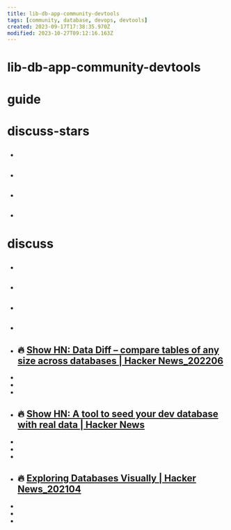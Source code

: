 ```yaml
---
title: lib-db-app-community-devtools
tags: [community, database, devops, devtools]
created: 2023-09-17T17:38:35.970Z
modified: 2023-10-27T09:12:16.163Z
---
```


# lib-db-app-community-devtools

# guide

# discuss-stars
- ## 

- ## 

- ## 

- ## 
# discuss
- ## 

- ## 

- ## 

- ## 

- ## 🔥 [Show HN: Data Diff – compare tables of any size across databases | Hacker News_202206](https://news.ycombinator.com/item?id=31837307)
- 
- 
- 

- ## 🔥 [Show HN: A tool to seed your dev database with real data | Hacker News](https://news.ycombinator.com/item?id=31165538)
- 
- 
- 

- ## 🔥 [Exploring Databases Visually | Hacker News_202104](https://news.ycombinator.com/item?id=26693705)
- 
- 
- 
